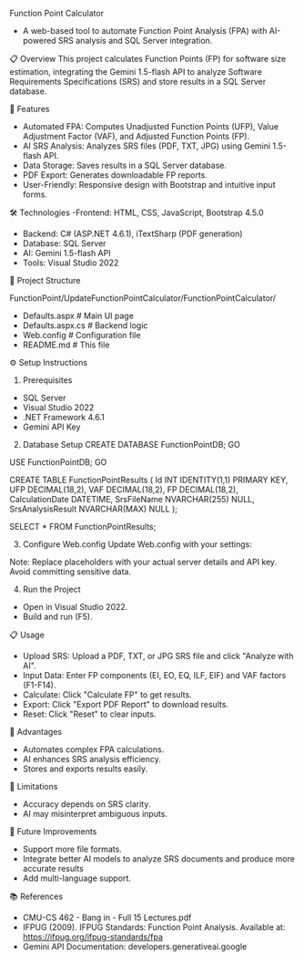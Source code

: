 Function Point Calculator
- A web-based tool to automate Function Point Analysis (FPA) with AI-powered SRS analysis and SQL Server integration.

📋 Overview
This project calculates Function Points (FP) for software size estimation, integrating the Gemini 1.5-flash API to analyze Software Requirements Specifications (SRS) and store results in a SQL Server database.

🚀 Features
- Automated FPA: Computes Unadjusted Function Points (UFP), Value Adjustment Factor (VAF), and Adjusted Function Points (FP).
- AI SRS Analysis: Analyzes SRS files (PDF, TXT, JPG) using Gemini 1.5-flash API.
- Data Storage: Saves results in a SQL Server database.
- PDF Export: Generates downloadable FP reports.
- User-Friendly: Responsive design with Bootstrap and intuitive input forms.

🛠️ Technologies
-Frontend: HTML, CSS, JavaScript, Bootstrap 4.5.0
- Backend: C# (ASP.NET 4.6.1), iTextSharp (PDF generation)
- Database: SQL Server
- AI: Gemini 1.5-flash API
- Tools: Visual Studio 2022

📂 Project Structure

FunctionPoint/UpdateFunctionPointCalculator/FunctionPointCalculator/
- Defaults.aspx      # Main UI page
- Defaults.aspx.cs   # Backend logic
- Web.config         # Configuration file
- README.md                  # This file

⚙️ Setup Instructions
1. Prerequisites
- SQL Server
- Visual Studio 2022
- .NET Framework 4.6.1
- Gemini API Key

2. Database Setup
CREATE DATABASE FunctionPointDB;
GO

USE FunctionPointDB;
GO

CREATE TABLE FunctionPointResults (
    Id INT IDENTITY(1,1) PRIMARY KEY,
    UFP DECIMAL(18,2),
    VAF DECIMAL(18,2),
    FP DECIMAL(18,2),
    CalculationDate DATETIME,
    SrsFileName NVARCHAR(255) NULL,
    SrsAnalysisResult NVARCHAR(MAX) NULL
);

SELECT * FROM FunctionPointResults;

3. Configure Web.config
Update Web.config with your settings:
<connectionStrings>
    <add name="FunctionPointDB" connectionString="Server=[YourServer];Database=FunctionPointDB;User Id=[YourUser];Password=[YourPassword];" providerName="System.Data.SqlClient" />
</connectionStrings>
<appSettings>
    <add key="AiApiKey" value="[YourGeminiApiKey]" />
</appSettings>


Note: Replace placeholders with your actual server details and API key. Avoid committing sensitive data.

4. Run the Project
- Open in Visual Studio 2022.
- Build and run (F5).


📋 Usage
-  Upload SRS: Upload a PDF, TXT, or JPG SRS file and click "Analyze with AI".
- Input Data: Enter FP components (EI, EO, EQ, ILF, EIF) and VAF factors (F1-F14).
- Calculate: Click "Calculate FP" to get results.
- Export: Click "Export PDF Report" to download results.
- Reset: Click "Reset" to clear inputs.


🌟 Advantages
+ Automates complex FPA calculations.
+ AI enhances SRS analysis efficiency.
+ Stores and exports results easily.

🚧 Limitations
- Accuracy depends on SRS clarity.
- AI may misinterpret ambiguous inputs.

🔮 Future Improvements
- Support more file formats.
- Integrate better AI models to analyze SRS documents and produce more accurate results
- Add multi-language support.

📚 References
- CMU-CS 462 - Bang in - Full 15 Lectures.pdf
- IFPUG (2009). IFPUG Standards: Function Point Analysis. Available at: https://ifpug.org/ifpug-standards/fpa
- Gemini API Documentation: developers.generativeai.google


